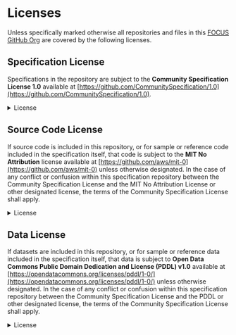 # Licenses

Unless specifically marked otherwise all repositories and files in this [FOCUS GitHub Org](https://github.com/FinOps-Open-Cost-and-Usage-Spec) are covered by the following licenses.

## Specification License

Specifications in the repository are subject to the **Community Specification License 1.0** available at [https://github.com/CommunitySpecification/1.0](https://github.com/CommunitySpecification/1.0).


<details><summary>License</summary>
<p>

> # Community Specification License 1.0
> 
> **The Purpose of this License.**  This License sets forth the terms under which 1) Contributor will participate in and contribute to the development of specifications, standards, best practices, guidelines, and other similar materials under this Working Group, and 2) how the materials developed under this License may be used.  It is not intended for source code.  Capitalized terms are defined in the License’s last section.
> 
> **1.	Copyright.**
> 
> **1.1.	Copyright License.**  Contributor grants everyone a non-sublicensable, perpetual, worldwide, non-exclusive, no-charge, royalty-free, irrevocable (except as expressly stated in this License) copyright license, without any obligation for accounting, to reproduce, prepare derivative works of, publicly display, publicly perform, and distribute any materials it submits to the full extent of its copyright interest in those materials. Contributor also acknowledges that the Working Group may exercise copyright rights in the Specification, including the rights to submit the Specification to another standards organization.
> 
> **1.2.	Copyright Attribution.**  As a condition, anyone exercising this copyright license must include attribution to the Working Group in any derivative work based on materials developed by the Working Group.  That attribution must include, at minimum, the material’s name, version number, and source from where the materials were retrieved.  Attribution is not required for implementations of the Specification.
> 
> **2.	Patents.**
> 
> **2.1.	Patent License.**
> 
> **2.1.1.	As a Result of Contributions.**
> 
> **2.1.1.1.	As a Result of Contributions to Draft Specifications.**  Contributor grants Licensee a non-sublicensable, perpetual, worldwide, non-exclusive, no-charge, royalty-free, irrevocable (except as expressly stated in this License) license to its Necessary Claims in 1) Contributor’s Contributions and 2) to the Draft Specification that is within Scope as of the date of that Contribution, in both cases for Licensee’s Implementation of the Draft Specification, except for those patent claims excluded by Contributor under Section 3.  
> 
> **2.1.1.2.	For Approved Specifications.**  Contributor grants Licensee a non-sublicensable, perpetual, worldwide, non-exclusive, no-charge, royalty-free, irrevocable (except as expressly stated in this License) license to its Necessary Claims included the Approved Specification that are within Scope for Licensee’s Implementation of the Approved Specification, except for those patent claims excluded by Contributor under Section 3.
> 
> **2.1.2.	Patent Grant from Licensee.**  Licensee grants each other Licensee a non-sublicensable, perpetual, worldwide, non-exclusive, no-charge, royalty-free, irrevocable (except as expressly stated in this License) license to its Necessary Claims for its Implementation, except for those patent claims excluded under Section 3.
> 
> **2.1.3.	Licensee Acceptance.**  The patent grants set forth in Section 2.1 extend only to Licensees that have indicated their agreement to this License as follows: 
> 
> **2.1.3.1.	Source Code Distributions.**  For distribution in source code, by including this License in the root directory of the source code with the Implementation;
> 
> **2.1.3.2.	Non-Source Code Distributions.**  For distribution in any form other than source code, by including this License in the documentation, legal notices, via notice in the software, and/or other written materials provided with the Implementation; or
> 
> **2.1.3.3.	Via Notices.md.**  By issuing pull request or commit to the Specification’s repository’s Notices.md file by the Implementer’s authorized representative, including the Implementer’s name, authorized individual and system identifier, and Specification version.
> 
> **2.1.4.	Defensive Termination.**  If any Licensee files or maintains a claim in a court asserting that a Necessary Claim is infringed by an Implementation, any licenses granted under this License to the Licensee are immediately terminated unless 1) that claim is directly in response to a claim against Licensee regarding an Implementation, or 2) that claim was brought to enforce the terms of this License, including intervention in a third-party action by a Licensee.
> 
> **2.1.5.	Additional Conditions.**  This License is not an assurance (i) that any of Contributor’s copyrights or issued patent claims cover an Implementation of the Specification or are enforceable or (ii) that an Implementation of the Specification would not infringe intellectual property rights of any third party.
> 
> **2.2.	Patent Licensing Commitment.**  In addition to the rights granted in Section 2.1, Contributor agrees to grant everyone a no charge, royalty-free license on reasonable and non-discriminatory terms to Contributor’s Necessary Claims that are within Scope for:
> 1) Implementations of a Draft Specification, where such license applies only to those Necessary Claims infringed by implementing Contributor's Contribution(s) included in that Draft Specification, and
> 2) Implementations of the Approved Specification. 
> 
> This patent licensing commitment does not apply to those claims subject to Contributor’s Exclusion Notice under Section 3.
> 
> **2.3.	Effect of Withdrawal.**  Contributor may withdraw from the Working Group by issuing a pull request or commit providing notice of withdrawal to the Working Group repository’s Notices.md file.  All of Contributor’s existing commitments and obligations with respect to the Working Group up to the date of that withdrawal notice will remain in effect, but no new obligations will be incurred. 
> 
> **2.4.	Binding Encumbrance.**  This License is binding on any future owner, assignee, or party who has been given the right to enforce any Necessary Claims against third parties.
> 
> **3.	Patent Exclusion.**
> 
> **3.1.	As a Result of Contributions.**  Contributor may exclude Necessary Claims from its licensing commitments incurred under Section 2.1.1 by issuing an Exclusion Notice within 45 days of the date of that Contribution.  Contributor may not issue an Exclusion Notice for any material that has been included in a Draft Deliverable for more than 45 days prior to the date of that Contribution.
> 
> **3.2.	As a Result of a Draft Specification Becoming an Approved Specification.**  Prior to the adoption of a Draft Specification as an Approved Specification, Contributor may exclude Necessary Claims from its licensing commitments under this Agreement by issuing an Exclusion Notice.  Contributor may not issue an Exclusion Notice for patents that were eligible to have been excluded pursuant to Section 3.1.
> 
> **4.	Source Code License.**  Any source code developed by the Working Group is solely subject the source code license included in the Working Group’s repository for that code.  If no source code license is included, the source code will be subject to the MIT License.
> 
> **5.	No Other Rights.**  Except as specifically set forth in this License, no other express or implied patent, trademark, copyright, or other rights are granted under this License, including by implication, waiver, or estoppel.
> 
> **6.	Antitrust Compliance.**  Contributor acknowledge that it may compete with other participants in various lines of business and that it is therefore imperative that they and their respective representatives act in a manner that does not violate any applicable antitrust laws and regulations.  This License does not restrict any Contributor from engaging in similar specification development projects. Each Contributor may design, develop, manufacture, acquire or market competitive deliverables, products, and services, and conduct its business, in whatever way it chooses.  No Contributor is obligated to announce or market any products or services.  Without limiting the generality of the foregoing, the Contributors agree not to have any discussion relating to any product pricing, methods or channels of product distribution, division of markets, allocation of customers or any other topic that should not be discussed among competitors under the auspices of the Working Group.
> 
> **7.	Non-Circumvention.**  Contributor agrees that it will not intentionally take or willfully assist any third party to take any action for the purpose of circumventing any obligations under this License.
> 
> **8.	Representations, Warranties and Disclaimers.**
> 
> **8.1.  Representations, Warranties and Disclaimers.**  Contributor and Licensee represents and warrants that 1) it is legally entitled to grant the rights set forth in this License and 2) it will not intentionally include any third party materials in any Contribution unless those materials are available under terms that do not conflict with this License.  IN ALL OTHER RESPECTS ITS CONTRIBUTIONS ARE PROVIDED "AS IS." The entire risk as to implementing or otherwise using the Contribution or the Specification is assumed by the implementer and user. Except as stated herein, CONTRIBUTOR AND LICENSEE EXPRESSLY DISCLAIM ANY WARRANTIES (EXPRESS, IMPLIED, OR OTHERWISE), INCLUDING IMPLIED WARRANTIES OF MERCHANTABILITY, NON-INFRINGEMENT, FITNESS FOR A PARTICULAR PURPOSE, CONDITIONS OF QUALITY, OR TITLE, RELATED TO THE CONTRIBUTION OR THE SPECIFICATION.  IN NO EVENT WILL ANY PARTY BE LIABLE TO ANY OTHER PARTY FOR LOST PROFITS OR ANY FORM OF INDIRECT, SPECIAL, INCIDENTAL, OR CONSEQUENTIAL DAMAGES OF ANY CHARACTER FROM ANY CAUSES OF ACTION OF ANY KIND WITH RESPECT TO THIS AGREEMENT, WHETHER BASED ON BREACH OF CONTRACT, TORT (INCLUDING NEGLIGENCE), OR OTHERWISE, AND WHETHER OR NOT THE OTHER PARTY HAS BEEN ADVISED OF THE POSSIBILITY OF SUCH DAMAGE. Any obligations regarding the transfer, successors in interest, or assignment of Necessary Claims will be satisfied if Contributor or Licensee notifies the transferee or assignee of any patent that it knows contains Necessary Claims or necessary claims under this License. Nothing in this License requires Contributor to undertake a patent search. If Contributor is 1) employed by or acting on behalf of an employer, 2) is making a Contribution under the direction or control of a third party, or 3) is making the Contribution as a consultant, contractor, or under another similar relationship with a third party, Contributor represents that they have been authorized by that party to enter into this License on its behalf.
> 
> **8.2.  Distribution Disclaimer.**  Any distributions of technical information to third parties must include a notice materially similar to the following: “THESE MATERIALS ARE PROVIDED “AS IS.” The Contributors and Licensees expressly disclaim any warranties (express, implied, or otherwise), including implied warranties of merchantability, non-infringement, fitness for a particular purpose, or title, related to the materials.  The entire risk as to implementing or otherwise using the materials is assumed by the implementer and user. IN NO EVENT WILL THE CONTRIBUTORS OR LICENSEES BE LIABLE TO ANY OTHER PARTY FOR LOST PROFITS OR ANY FORM OF INDIRECT, SPECIAL, INCIDENTAL, OR CONSEQUENTIAL DAMAGES OF ANY CHARACTER FROM ANY CAUSES OF ACTION OF ANY KIND WITH RESPECT TO THIS DELIVERABLE OR ITS GOVERNING AGREEMENT, WHETHER BASED ON BREACH OF CONTRACT, TORT (INCLUDING NEGLIGENCE), OR OTHERWISE, AND WHETHER OR NOT THE OTHER MEMBER HAS BEEN ADVISED OF THE POSSIBILITY OF SUCH DAMAGE.”
> 
> **9.	Definitions.**
> 
> **9.1.	Affiliate.** “Affiliate” means an entity that directly or indirectly Controls, is Controlled by, or is under common Control of that party.
> 
> **9.2.	Approved Specification.**  “Approved Specification” means the final version and contents of any Draft Specification designated as an Approved Specification as set forth in the accompanying Governance.md file.
> 
> **9.3.	Contribution.**  “Contribution” means any original work of authorship, including any modifications or additions to an existing work, that Contributor submits for inclusion in a Draft Specification, which is included in a Draft Specification or Approved Specification.
> 
> **9.4.	Contributor.** “Contributor” means any person or entity that has indicated its acceptance of the License 1) by making a Contribution to the Specification, or 2) by entering into the Community Specification Contributor License Agreement for the Specification.  Contributor includes its Affiliates, assigns, agents, and successors in interest.
> 
> **9.5.	Control.**  “Control” means direct or indirect control of more than 50% of the voting power to elect directors of that corporation, or for any other entity, the power to direct management of such entity.
> 
> **9.6.	Draft Specification.**  “Draft Specification” means all versions of the material (except an Approved Specification) developed by this Working Group for the purpose of creating, commenting on, revising, updating, modifying, or adding to any document that is to be considered for inclusion in the Approved Specification. 
> 
> **9.7.	Exclusion Notice.**  “Exclusion Notice” means a written notice made by making a pull request or commit to the repository’s Notices.md file that identifies patents that Contributor is excluding from its patent licensing commitments under this License.  The Exclusion Notice for issued patents and published applications must include the Draft Specification’s name, patent number(s) or title and application number(s), as the case may be, for each of the issued patent(s) or pending patent application(s) that the Contributor is excluding from the royalty-free licensing commitment set forth in this License.  If an issued patent or pending patent application that may contain Necessary Claims is not set forth in the Exclusion Notice, those Necessary Claims shall continue to be subject to the licensing commitments under this License.  The Exclusion Notice for unpublished patent applications must provide either: (i) the text of the filed application; or (ii) identification of the specific part(s) of the Draft Specification whose implementation makes the excluded claim a Necessary Claim.  If (ii) is chosen, the effect of the exclusion will be limited to the identified part(s) of the Draft Specification.
> 
> **9.8.	Implementation.**  “Implementation” means making, using, selling, offering for sale, importing or distributing any implementation of the Specification 1) only to the extent it implements the Specification and 2) so long as all required portions of the Specification are implemented.
> 
> **9.9.	License.**  “License” means this Community Specification License.
> 
> **9.10.	Licensee.**  “Licensee” means any person or entity that has indicated its acceptance of the License as set forth in Section 2.1.3.  Licensee includes its Affiliates, assigns, agents, and successors in interest.
> 
> **9.11.	Necessary Claims.**  “Necessary Claims” are those patent claims, if any, that a party owns or controls, including those claims later acquired, that are necessary to implement the required portions (including the required elements of optional portions) of the Specification that are described in detail and not merely referenced in the Specification.
> 
> **9.12.	Specification.**  “Specification” means a Draft Specification or Approved Specification included in the Working Group’s repository subject to this License, and the version of the Specification implemented by the Licensee.
> 
> **9.13.	Scope.**  “Scope” has the meaning as set forth in the accompanying Scope.md file included in this Specification’s repository. Changes to Scope do not apply retroactively.  If no Scope is provided, each Contributor’s Necessary Claims are limited to that Contributor’s Contributions.
> 
> **9.14.	Working Group.**  “Working Group” means this project to develop specifications, standards, best practices, guidelines, and other similar materials under this License.

</p>
</details>

## Source Code License

If source code is included in this repository, or for sample or reference code included in the specification itself, that code is subject to the **MIT No Attribution** license available at [https://github.com/aws/mit-0](https://github.com/aws/mit-0) unless otherwise designated. In the case of any conflict or confusion within this specification repository between the Community Specification License and the MIT No Attribution License or other designated license, the terms of the Community Specification License shall apply.

<details><summary>License</summary>
<p>

> MIT No Attribution
> 
> Copyright 2023 Linux Foundation
> 
> Permission is hereby granted, free of charge, to any person obtaining a copy of this
> software and associated documentation files (the "Software"), to deal in the Software
> without restriction, including without limitation the rights to use, copy, modify,
> merge, publish, distribute, sublicense, and/or sell copies of the Software, and to
> permit persons to whom the Software is furnished to do so.
> 
> THE SOFTWARE IS PROVIDED "AS IS", WITHOUT WARRANTY OF ANY KIND, EXPRESS OR IMPLIED,
> INCLUDING BUT NOT LIMITED TO THE WARRANTIES OF MERCHANTABILITY, FITNESS FOR A
> PARTICULAR PURPOSE AND NONINFRINGEMENT. IN NO EVENT SHALL THE AUTHORS OR COPYRIGHT
> HOLDERS BE LIABLE FOR ANY CLAIM, DAMAGES OR OTHER LIABILITY, WHETHER IN AN ACTION
> OF CONTRACT, TORT OR OTHERWISE, ARISING FROM, OUT OF OR IN CONNECTION WITH THE
> SOFTWARE OR THE USE OR OTHER DEALINGS IN THE SOFTWARE.

</p>
</details>

## Data License

If datasets are included in this repository, or for sample or reference data included in the specification itself, that data is subject to **Open Data Commons Public Domain Dedication and License (PDDL) v1.0** available at [https://opendatacommons.org/licenses/pddl/1-0/](https://opendatacommons.org/licenses/pddl/1-0/) unless otherwise designated. In the case of any conflict or confusion within this specification repository between the Community Specification License and the PDDL or other designated license, the terms of the Community Specification License shall apply.


<details><summary>License</summary>
<p>

> Public Domain Dedication and License (PDDL)
> 
> 
> Preamble
> 
> 
> The Open Data Commons – Public Domain Dedication and Licence is a document intended to allow you to freely share, modify, and use this work for any purpose and without any restrictions. This licence is intended for use on databases or their contents (“data”), either together or individually.
> 
> 
> Many databases are covered by copyright. Some jurisdictions, mainly in Europe, have specific special rights that cover databases called the “sui generis” database right. Both of these sets of rights, as well as other legal rights used to protect databases and data, can create uncertainty or practical difficulty for those wishing to share databases and their underlying data but retain a limited amount of rights under a “some rights reserved” approach to licensing as outlined in the Science Commons Protocol for Implementing Open Access Data. As a result, this waiver and licence tries to the fullest extent possible to eliminate or fully license any rights that cover this database and data. Any Community Norms or similar statements of use of the database or data do not form a part of this document, and do not act as a contract for access or other terms of use for the database or data.
> 
> 
> The position of the recipient of the work
> 
> 
> Because this document places the database and its contents in or as close as possible within the public domain, there are no restrictions or requirements placed on the recipient by this document. Recipients may use this work commercially, use technical protection measures, combine this data or database with other databases or data, and share their changes and additions or keep them secret. It is not a requirement that recipients provide further users with a copy of this licence or attribute the original creator of the data or database as a source. The goal is to eliminate restrictions held by the original creator of the data and database on the use of it by others.
> 
> 
> The position of the dedicator of the work
> 
> 
> Copyright law, as with most other law under the banner of “intellectual property”, is inherently national law. This means that there exists several differences in how copyright and other IP rights can be relinquished, waived or licensed in the many legal jurisdictions of the world. This is despite much harmonisation of minimum levels of protection. The internet and other communication technologies span these many disparate legal jurisdictions and thus pose special difficulties for a document relinquishing and waiving intellectual property rights, including copyright and database rights, for use by the global community. Because of this feature of intellectual property law, this document first relinquishes the rights and waives the relevant rights and claims. It then goes on to license these same rights for jurisdictions or areas of law that may make it difficult to relinquish or waive rights or claims.
> 
> 
> The purpose of this document is to enable rightsholders to place their work into the public domain. Unlike licences for free and open source software, free cultural works, or open content licences, rightsholders will not be able to “dual license” their work by releasing the same work under different licences. This is because they have allowed anyone to use the work in whatever way they choose. Rightsholders therefore can’t re-license it under copyright or database rights on different terms because they have nothing left to license. Doing so creates truly accessible data to build rich applications and advance the progress of science and the arts.
> 
> 
> This document can cover either or both of the database and its contents (the data). Because databases can have a wide variety of content – not just factual data – rightsholders should use the Open Data Commons – Public Domain Dedication & Licence for an entire database and its contents only if everything can be placed under the terms of this document. Because even factual data can sometimes have intellectual property rights, rightsholders should use this licence to cover both the database and its factual data when making material available under this document; even if it is likely that the data would not be covered by copyright or database rights.
> 
> 
> Rightsholders can also use this document to cover any copyright or database rights claims over only a database, and leave the contents to be covered by other licences or documents. They can do this because this document refers to the “Work”, which can be either – or both – the database and its contents. As a result, rightsholders need to clearly state what they are dedicating under this document when they dedicate it.
> 
> 
> Just like any licence or other document dealing with intellectual property, rightsholders should be aware that one can only license what one owns. Please ensure that the rights have been cleared to make this material available under this document.
> 
> 
> This document permanently and irrevocably makes the Work available to the public for any use of any kind, and it should not be used unless the rightsholder is prepared for this to happen.
> 
> 
> Part I: Introduction
> 
> 
> The Rightsholder (the Person holding rights or claims over the Work) agrees as follows:
> 
> 
> 1.0 Definitions of Capitalised Words
> 
> 
> “Copyright” – Includes rights under copyright and under neighbouring rights and similarly related sets of rights under the law of the relevant jurisdiction under Section 6.4.
> 
> 
> “Data” – The contents of the Database, which includes the information, independent works, or other material collected into the Database offered under the terms of this Document.
> 
> 
> “Database” – A collection of Data arranged in a systematic or methodical way and individually accessible by electronic or other means offered under the terms of this Document.
> 
> 
> “Database Right” – Means rights over Data resulting from the Chapter III (“sui generis”) rights in the Database Directive (Directive 96/9/EC of the European Parliament and of the Council of 11 March 1996 on the legal protection of databases) and any future updates as well as any similar rights available in the relevant jurisdiction under Section 6.4.
> 
> 
> “Document” – means this relinquishment and waiver of rights and claims and back up licence agreement.
> 
> 
> “Person” – Means a natural or legal person or a body of persons corporate or incorporate.
> 
> 
> “Use” – As a verb, means doing any act that is restricted by Copyright or Database Rights whether in the original medium or any other; and includes modifying the Work as may be technically necessary to use it in a different mode or format. This includes the right to sublicense the Work.
> 
> 
> “Work” – Means either or both of the Database and Data offered under the terms of this Document.
> 
> 
> “You” – the Person acquiring rights under the licence elements of this Document.
> 
> 
> Words in the singular include the plural and vice versa.
> 
> 
> 2.0 What this document covers
> 
> 
> 2.1. Legal effect of this Document. This Document is:
> 
> 
>     a. A dedication to the public domain and waiver of Copyright and Database Rights over the Work; and
> 
> 
>     b. A licence of Copyright and Database Rights over the Work in jurisdictions that do not allow for relinquishment or waiver.
> 
> 
> 2.2. Legal rights covered.
> 
> 
>     a. Copyright. Any copyright or neighbouring rights in the Work. Copyright law varies between jurisdictions, but is likely to cover: the Database model or schema, which is the structure, arrangement, and organisation of the Database, and can also include the Database tables and table indexes; the data entry and output sheets; and the Field names of Data stored in the Database. Copyright may also cover the Data depending on the jurisdiction and type of Data; and
> 
> 
>     b. Database Rights. Database Rights only extend to the extraction and re-utilisation of the whole or a substantial part of the Data. Database Rights can apply even when there is no copyright over the Database. Database Rights can also apply when the Data is removed from the Database and is selected and arranged in a way that would not infringe any applicable copyright.
> 
> 
> 2.2 Rights not covered.
> 
> 
>     a. This Document does not apply to computer programs used in the making or operation of the Database;
> 
> 
>     b. This Document does not cover any patents over the Data or the Database. Please see Section 4.2 later in this Document for further details; and
> 
> 
>     c. This Document does not cover any trade marks associated with the Database. Please see Section 4.3 later in this Document for further details.
> 
> 
> Users of this Database are cautioned that they may have to clear other rights or consult other licences.
> 
> 
> 2.3 Facts are free. The Rightsholder takes the position that factual information is not covered by Copyright. This Document however covers the Work in jurisdictions that may protect the factual information in the Work by Copyright, and to cover any information protected by Copyright that is contained in the Work.
> 
> 
> Part II: Dedication to the public domain
> 
> 
> 3.0 Dedication, waiver, and licence of Copyright and Database Rights
> 
> 
> 3.1 Dedication of Copyright and Database Rights to the public domain. The Rightsholder by using this Document, dedicates the Work to the public domain for the benefit of the public and relinquishes all rights in Copyright and Database Rights over the Work.
> 
> 
> a. The Rightsholder realises that once these rights are relinquished, that the Rightsholder has no further rights in Copyright and Database Rights over the Work, and that the Work is free and open for others to Use.
> 
> 
> b. The Rightsholder intends for their relinquishment to cover all present and future rights in the Work under Copyright and Database Rights, whether they are vested or contingent rights, and that this relinquishment of rights covers all their heirs and successors.
> 
> 
> The above relinquishment of rights applies worldwide and includes media and formats now known or created in the future.
> 
> 
> 3.2 Waiver of rights and claims in Copyright and Database Rights when Section 3.1 dedication inapplicable. If the dedication in Section 3.1 does not apply in the relevant jurisdiction under Section 6.4, the Rightsholder waives any rights and claims that the Rightsholder may have or acquire in the future over the Work in:
> 
> 
> a. Copyright; and
> 
> 
> b. Database Rights.
> 
> 
> To the extent possible in the relevant jurisdiction, the above waiver of rights and claims applies worldwide and includes media and formats now known or created in the future. The Rightsholder agrees not to assert the above rights and waives the right to enforce them over the Work.
> 
> 
> 3.3 Licence of Copyright and Database Rights when Sections 3.1 and 3.2 inapplicable. If the dedication and waiver in Sections 3.1 and 3.2 does not apply in the relevant jurisdiction under Section 6.4, the Rightsholder and You agree as follows:
> 
> 
> a. The Licensor grants to You a worldwide, royalty-free, non-exclusive, licence to Use the Work for the duration of any applicable Copyright and Database Rights. These rights explicitly include commercial use, and do not exclude any field of endeavour. To the extent possible in the relevant jurisdiction, these rights may be exercised in all media and formats whether now known or created in the future.
> 
> 
> 3.4 Moral rights. This section covers moral rights, including the right to be identified as the author of the Work or to object to treatment that would otherwise prejudice the author’s honour and reputation, or any other derogatory treatment:
> 
> 
> a. For jurisdictions allowing waiver of moral rights, Licensor waives all moral rights that Licensor may have in the Work to the fullest extent possible by the law of the relevant jurisdiction under Section 6.4;
> 
> 
> b. If waiver of moral rights under Section 3.4 a in the relevant jurisdiction is not possible, Licensor agrees not to assert any moral rights over the Work and waives all claims in moral rights to the fullest extent possible by the law of the relevant jurisdiction under Section 6.4; and
> 
> 
> c. For jurisdictions not allowing waiver or an agreement not to assert moral rights under Section 3.4 a and b, the author may retain their moral rights over the copyrighted aspects of the Work.
> 
> 
> Please note that some jurisdictions do not allow for the waiver of moral rights, and so moral rights may still subsist over the work in some jurisdictions.
> 
> 
> 4.0 Relationship to other rights
> 
> 
> 4.1 No other contractual conditions. The Rightsholder makes this Work available to You without any other contractual obligations, either express or implied. Any Community Norms statement associated with the Work is not a contract and does not form part of this Document.
> 
> 
> 4.2 Relationship to patents. This Document does not grant You a licence for any patents that the Rightsholder may own. Users of this Database are cautioned that they may have to clear other rights or consult other licences.
> 
> 
> 4.3 Relationship to trade marks. This Document does not grant You a licence for any trade marks that the Rightsholder may own or that the Rightsholder may use to cover the Work. Users of this Database are cautioned that they may have to clear other rights or consult other licences.
> 
> 
> Part III: General provisions
> 
> 
> 5.0 Warranties, disclaimer, and limitation of liability
> 
> 
> 5.1 The Work is provided by the Rightsholder “as is” and without any warranty of any kind, either express or implied, whether of title, of accuracy or completeness, of the presence of absence of errors, of fitness for purpose, or otherwise. Some jurisdictions do not allow the exclusion of implied warranties, so this exclusion may not apply to You.
> 
> 
> 5.2 Subject to any liability that may not be excluded or limited by law, the Rightsholder is not liable for, and expressly excludes, all liability for loss or damage however and whenever caused to anyone by any use under this Document, whether by You or by anyone else, and whether caused by any fault on the part of the Rightsholder or not. This exclusion of liability includes, but is not limited to, any special, incidental, consequential, punitive, or exemplary damages. This exclusion applies even if the Rightsholder has been advised of the possibility of such damages.
> 
> 
> 5.3 If liability may not be excluded by law, it is limited to actual and direct financial loss to the extent it is caused by proved negligence on the part of the Rightsholder.
> 
> 
> 6.0 General
> 
> 
> 6.1 If any provision of this Document is held to be invalid or unenforceable, that must not affect the validity or enforceability of the remainder of the terms of this Document.
> 
> 
> 6.2 This Document is the entire agreement between the parties with respect to the Work covered here. It replaces any earlier understandings, agreements or representations with respect to the Work not specified here.
> 
> 
> 6.3 This Document does not affect any rights that You or anyone else may independently have under any applicable law to make any use of this Work, including (for jurisdictions where this Document is a licence) fair dealing, fair use, database exceptions, or any other legally recognised limitation or exception to infringement of copyright or other applicable laws.
> 
> 
> 6.4 This Document takes effect in the relevant jurisdiction in which the Document terms are sought to be enforced. If the rights waived or granted under applicable law in the relevant jurisdiction includes additional rights not waived or granted under this Document, these additional rights are included in this Document in order to meet the intent of this Document.

</p>
</details>
